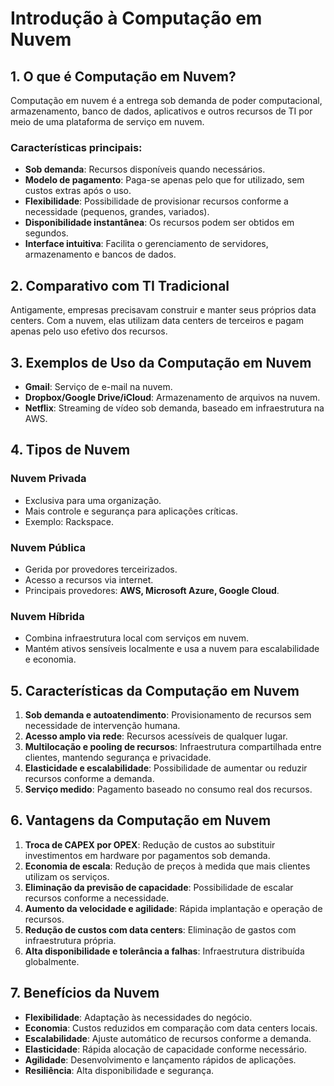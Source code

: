 # Introdução à Computação em Nuvem

## 1. O que é Computação em Nuvem?
Computação em nuvem é a entrega sob demanda de poder computacional, armazenamento, banco de dados, aplicativos e outros recursos de TI por meio de uma plataforma de serviço em nuvem.

### Características principais:
- **Sob demanda**: Recursos disponíveis quando necessários.
- **Modelo de pagamento**: Paga-se apenas pelo que for utilizado, sem custos extras após o uso.
- **Flexibilidade**: Possibilidade de provisionar recursos conforme a necessidade (pequenos, grandes, variados).
- **Disponibilidade instantânea**: Os recursos podem ser obtidos em segundos.
- **Interface intuitiva**: Facilita o gerenciamento de servidores, armazenamento e bancos de dados.

## 2. Comparativo com TI Tradicional
Antigamente, empresas precisavam construir e manter seus próprios data centers. Com a nuvem, elas utilizam data centers de terceiros e pagam apenas pelo uso efetivo dos recursos.

## 3. Exemplos de Uso da Computação em Nuvem
- **Gmail**: Serviço de e-mail na nuvem.
- **Dropbox/Google Drive/iCloud**: Armazenamento de arquivos na nuvem.
- **Netflix**: Streaming de vídeo sob demanda, baseado em infraestrutura na AWS.

## 4. Tipos de Nuvem
### **Nuvem Privada**
- Exclusiva para uma organização.
- Mais controle e segurança para aplicações críticas.
- Exemplo: Rackspace.

### **Nuvem Pública**
- Gerida por provedores terceirizados.
- Acesso a recursos via internet.
- Principais provedores: **AWS, Microsoft Azure, Google Cloud**.

### **Nuvem Híbrida**
- Combina infraestrutura local com serviços em nuvem.
- Mantém ativos sensíveis localmente e usa a nuvem para escalabilidade e economia.

## 5. Características da Computação em Nuvem
1. **Sob demanda e autoatendimento**: Provisionamento de recursos sem necessidade de intervenção humana.
2. **Acesso amplo via rede**: Recursos acessíveis de qualquer lugar.
3. **Multilocação e pooling de recursos**: Infraestrutura compartilhada entre clientes, mantendo segurança e privacidade.
4. **Elasticidade e escalabilidade**: Possibilidade de aumentar ou reduzir recursos conforme a demanda.
5. **Serviço medido**: Pagamento baseado no consumo real dos recursos.

## 6. Vantagens da Computação em Nuvem
1. **Troca de CAPEX por OPEX**: Redução de custos ao substituir investimentos em hardware por pagamentos sob demanda.
2. **Economia de escala**: Redução de preços à medida que mais clientes utilizam os serviços.
3. **Eliminação da previsão de capacidade**: Possibilidade de escalar recursos conforme a necessidade.
4. **Aumento da velocidade e agilidade**: Rápida implantação e operação de recursos.
5. **Redução de custos com data centers**: Eliminação de gastos com infraestrutura própria.
6. **Alta disponibilidade e tolerância a falhas**: Infraestrutura distribuída globalmente.

## 7. Benefícios da Nuvem
- **Flexibilidade**: Adaptação às necessidades do negócio.
- **Economia**: Custos reduzidos em comparação com data centers locais.
- **Escalabilidade**: Ajuste automático de recursos conforme a demanda.
- **Elasticidade**: Rápida alocação de capacidade conforme necessário.
- **Agilidade**: Desenvolvimento e lançamento rápidos de aplicações.
- **Resiliência**: Alta disponibilidade e segurança.

